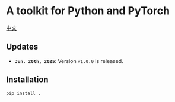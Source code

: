 # A toolkit for Python and PyTorch

[中文](./README_ZH.md)

## Updates
- **`Jun. 20th, 2025`**: Version `v1.0.0` is released.

## Installation
```shell
pip install .
```
